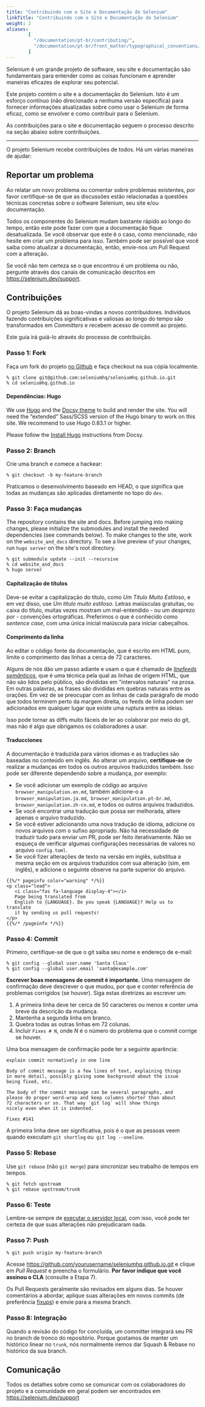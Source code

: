 ```yaml
---
title: "Contribuindo com o Site e Documentação do Selenium"
linkTitle: "Contribuindo com o Site e Documentação do Selenium"
weight: 2
aliases: 
        [
          "/documentation/pt-br/contributing/",
          "/documentation/pt-br/front_matter/typographical_conventions/"
        ]
---
```


Selenium é um grande projeto de software, seu site e documentação são fundamentais
para entender como as coisas funcionam e aprender maneiras eficazes de explorar
seu potencial.

Este projeto contém o site e a documentação do Selenium. Isto é
um esforço contínuo (não direcionado a nenhuma versão específica) para fornecer
informações atualizadas sobre como usar o Selenium de forma eficaz, como se
envolver e como contribuir para o Selenium.

As contribuições para o site e documentação seguem o processo descrito na seção abaixo sobre contribuições. 

---

O projeto Selenium recebe contribuições de todos. Há um
várias maneiras de ajudar:

## Reportar um problema

Ao relatar um novo problema ou comentar sobre problemas existentes, por favor
certifique-se de que as discussões estão relacionadas a questões técnicas concretas sobre o
software Selenium, seu site e/ou documentação.

Todos os componentes do Selenium mudam bastante rápido ao longo do tempo, então este
pode fazer com que a documentação fique desatualizada. Se você observar que este é
o caso, como mencionado, não hesite em criar um problema para isso.
Também pode ser possível que você saiba como atualizar a
documentação, então, envie-nos um Pull Request com a
alteração.

Se você não tem certeza se o que encontrou é um problema ou não,
pergunte através dos canais de comunicação descritos em
https://selenium.dev/support.

## Contribuições

O projeto Selenium dá as boas-vindas a novos contribuidores. Indivíduos fazendo
contribuições significativas e valiosas ao longo do tempo são transformados em _Committers_
e recebem acesso de commit ao projeto.

Este guia irá guiá-lo através do processo de contribuição.

### Passo 1: Fork

Faça um fork do projeto [no Github](https://github.com/seleniumhq/seleniumhq.github.io)
e faça checkout na sua cópia localmente.

```shell
% git clone git@github.com:seleniumhq/seleniumhq.github.io.git
% cd seleniumhq.github.io
```

#### Dependências: Hugo

We use [Hugo](https://gohugo.io/) and the [Docsy theme](https://www.docsy.dev/)
to build and render the site. You will need the “extended” 
Sass/SCSS version of the Hugo binary to work on this site. We recommend
to use Hugo 0.83.1 or higher.

Please follow the [Install Hugo](https://www.docsy.dev/docs/getting-started/#install-hugo) 
instructions from Docsy.

### Passo 2: Branch

Crie uma branch e comece a hackear:

```shell
% git checkout -b my-feature-branch
```

Praticamos o desenvolvimento baseado em HEAD, o que significa que todas as mudanças são aplicadas
diretamente no topo do `dev`.

### Passo 3: Faça mudanças

The repository contains the site and docs. Before jumping into
making changes, please initialize the submodules and install the
needed dependencies (see commands below). To make changes to the site, 
work on the `website_and_docs` directory. To see a live preview of 
your changes, run `hugo server` on the site's root directory.

```shell
% git submodule update --init --recursive
% cd website_and_docs
% hugo server
```

#### Capitalização de títulos

Deve-se evitar a capitalização do título,
como _Um Título Muito Estiloso_,
e em vez disso, use _Um título muito estiloso_.
Letras maiúsculas gratuitas, ou caixa do título,
muitas vezes mostram um mal-entendido - ou um desprezo por -
convenções ortográficas.
Preferimos o que é conhecido como _sentence case_,
com uma única inicial maiúscula para iniciar cabeçalhos.

#### Comprimento da linha

Ao editar o código fonte da documentação,
que é escrito em HTML puro,
limite o comprimento das linhas a cerca de 72 caracteres.

Alguns de nós dão um passo adiante
e usam o que é chamado de
[_linefeeds semânticos_](//rhodesmill.org/brandon/2012/one-sentence-per-line),
que é uma técnica pela qual as linhas de origem HTML,
que não são lidos pelo público,
são divididas em "intervalos naturais" na prosa.
Em outras palavras, as frases são divididas
em quebras naturais entre as orações.
Em vez de se preocupar com as linhas de cada parágrafo
de modo que todos terminem perto da margem direita,
os feeds de linha podem ser adicionados em qualquer lugar
que existe uma ruptura entre as ideias.

Isso pode tornar as diffs muito fáceis de ler
ao colaborar por meio do git,
mas não é algo que obrigamos os colaboradores a usar.

#### Traducciones

A documentação é traduzida para vários idiomas e as traduções são baseadas no conteúdo em inglês. Ao alterar um arquivo, **certifique-se** de realizar a
mudanças em todos os outros arquivos traduzidos também. Isso pode ser diferente dependendo
sobre a mudança, por exemplo:
 
* Se você adicionar um exemplo de código ao arquivo `browser_manipulation.en.md`,
também adicione-o a `browser_manipulation.ja.md`,` browser_manipulation.pt-br.md`,
`browser_manipulation.zh-cn.md`, e todos os outros arquivos traduzidos.
* Se você encontrar uma tradução que possa ser melhorada, altere apenas o arquivo traduzido.
* Se você estiver adicionando uma nova tradução de idioma, adicione os novos arquivos com o
sufixo apropriado. Não há necessidade de traduzir tudo para enviar um
PR, pode ser feito iterativamente. Não se esqueça de verificar algumas configurações necessárias de
valores no arquivo `config.toml`.
* Se você fizer alterações de texto na versão em inglês, substitua a mesma seção em
os arquivos traduzidos com sua alteração (sim, em inglês), e adicione o seguinte
observe na parte superior do arquivo.
 

```
{{%/* pageinfo color="warning" */%}}
<p class="lead">
   <i class="fas fa-language display-4"></i> 
   Page being translated from 
   English to {LANGUAGE}. Do you speak {LANGUAGE}? Help us to translate
   it by sending us pull requests!
</p>
{{%/* /pageinfo */%}}
```

### Passo 4: Commit

Primeiro, certifique-se de que o git saiba seu nome e endereço de e-mail:

```shell
% git config --global user.name 'Santa Claus'
% git config --global user.email 'santa@example.com'
```

**Escrever boas mensagens de commit é importante.** Uma mensagem de confirmação
deve descrever o que mudou, por que e conter referência de problemas corrigidos (se
houver). Siga estas diretrizes ao escrever um:

1. A primeira linha deve ter cerca de 50 caracteres ou menos e conter uma
     breve da descrição da mudança.
2. Mantenha a segunda linha em branco.
3. Quebra todas as outras linhas em 72 colunas.
4. Incluir `Fixes # N`, onde _N_ é o número do problema que o commit corrige
    se houver.

Uma boa mensagem de confirmação pode ter a seguinte aparência:

```text
explain commit normatively in one line

Body of commit message is a few lines of text, explaining things
in more detail, possibly giving some background about the issue
being fixed, etc.

The body of the commit message can be several paragraphs, and
please do proper word-wrap and keep columns shorter than about
72 characters or so. That way `git log` will show things
nicely even when it is indented.

Fixes #141
```

A primeira linha deve ser significativa, pois é o que as pessoas veem quando
executam `git shortlog` ou` git log --oneline`.

### Passo 5: Rebase

Use `git rebase` (não `git merge`) para sincronizar seu trabalho de tempos em tempos.

```shell
% git fetch upstream
% git rebase upstream/trunk
```

### Passo 6: Teste

Lembre-se sempre de [executar o servidor local](https://gohugo.io/getting-started/usage/#livereload),
com isso, você pode ter certeza de que suas alterações não prejudicaram nada.

### Passo 7: Push

```shell
% git push origin my-feature-branch
```

Acesse https://github.com/yourusername/seleniumhq.github.io.git e
clique em _Pull Request_ e preencha o formulário. **Por favor indique
que você assinou o CLA** (consulte a Etapa 7).

Os Pull Requests geralmente são revisados em alguns dias. Se houver
comentários a abordar, aplique suas alterações em novos commits (de preferência
[fixups](http://git-scm.com/docs/git-commit)) e envie para a mesma
branch.

### Passo 8: Integração

Quando a revisão do código for concluída, um committer integrará seu PR no branch de tronco do repositório. Porque gostamos de manter um
histórico linear no `trunk`, nós normalmente iremos dar Squash & Rebase no histórico da sua branch.

## Comunicação

Todos os detalhes sobre como se comunicar com os colaboradores do projeto
e a comunidade em geral podem ser encontrados em https://selenium.dev/support
